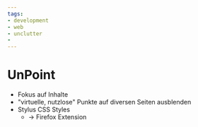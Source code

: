 ```yaml
---
tags:
- development
- web
- unclutter
- 
---
```


# UnPoint
- Fokus auf Inhalte
- "virtuelle, nutzlose" Punkte auf diversen Seiten ausblenden
- Stylus CSS Styles
	- -> Firefox Extension